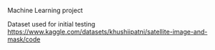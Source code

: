 Machine Learning project

Dataset used for initial testing
https://www.kaggle.com/datasets/khushiipatni/satellite-image-and-mask/code


